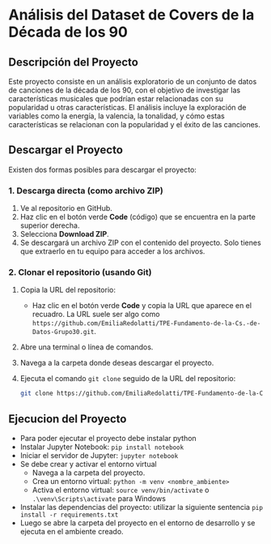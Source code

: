 # Análisis del Dataset de Covers de la Década de los 90

## Descripción del Proyecto

Este proyecto consiste en un análisis exploratorio de un conjunto de datos de canciones de la década de los 90, con el objetivo de investigar las características musicales que podrían estar relacionadas con su popularidad u otras características. El análisis incluye la exploración de variables como la energía, la valencia, la tonalidad, y cómo estas características se relacionan con la popularidad y el éxito de las canciones.

## Descargar el Proyecto

Existen dos formas posibles para descargar el proyecto:

### 1. **Descarga directa (como archivo ZIP)**

1. Ve al repositorio en GitHub.
2. Haz clic en el botón verde **Code** (código) que se encuentra en la parte superior derecha.
3. Selecciona **Download ZIP**.
4. Se descargará un archivo ZIP con el contenido del proyecto. Solo tienes que extraerlo en tu equipo para acceder a los archivos.

### 2. **Clonar el repositorio (usando Git)**

1. Copia la URL del repositorio:
   - Haz clic en el botón verde **Code** y copia la URL que aparece en el recuadro. La URL suele ser algo como `https://github.com/EmiliaRedolatti/TPE-Fundamento-de-la-Cs.-de-Datos-Grupo30.git`.

2. Abre una terminal o línea de comandos.

3. Navega a la carpeta donde deseas descargar el proyecto.

4. Ejecuta el comando `git clone` seguido de la URL del repositorio:
   ```bash
   git clone https://github.com/EmiliaRedolatti/TPE-Fundamento-de-la-Cs.-de-Datos-Grupo30.git

## Ejecucion del Proyecto
* Para poder ejecutar el proyecto debe instalar python
* Instalar Jupyter Notebook:  `pip install notebook`
* Iniciar el servidor de Jupyter: `jupyter notebook`
* Se debe crear y activar el entorno virtual
  * Navega a la carpeta del proyecto.
  * Crea un entorno virtual:  `python -m venv <nombre_ambiente>`
  * Activa el entorno virtual: 
    `source venv/bin/activate` o `.\venv\Scripts\activate` para Windows
* Instalar las dependencias del proyecto: utilizar la siguiente sentencia
  `pip install -r requirements.txt`
* Luego se abre la carpeta del proyecto en el entorno de desarrollo y se ejecuta en el ambiente creado.




